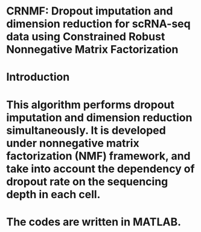 # CRNMF: Dropout imputation and dimension reduction for scRNA-seq data using Constrained Robust Nonnegative Matrix Factorization
# Introduction
# This algorithm performs dropout imputation and dimension reduction simultaneously. It is developed under nonnegative matrix factorization (NMF) framework, and take into account the dependency of dropout rate on the sequencing depth in each cell.
# The codes are written in MATLAB.

